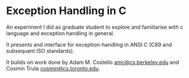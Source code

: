# Exception Handling in C

An experiment I did as graduate student to explore and familiarise with c language and exception handling in general.

It presents and interface for exception-handling in ANSI C (C89 and subsequent ISO standards).

It builds on work done by Adam M. Costello <amc@cs.berkeley.edu> and Cosmin Truta <cosmin@cs.toronto.edu>.
